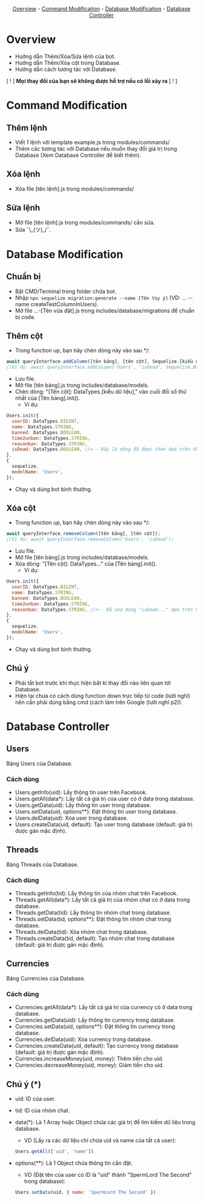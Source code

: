 <p align="center">
	<a href="#Overview">Overview</a>
  -
  <a href="#Command-Modification">Command Modification</a>
	-
	<a href="#Database-Modification">Database Modification</a>
	-
	<a href="#Database-Controller">Database Controller</a>
</p>

# Overview

- Hướng dẫn Thêm/Xóa/Sửa lệnh của bot.
- Hướng dẫn Thêm/Xóa cột trong Database.
- Hướng dẫn cách tương tác với Database.

[ ! ] <b>Mọi thay đổi của bạn sẽ không được hỗ trợ nếu có lỗi xảy ra</b> [ ! ]

# Command Modification

## Thêm lệnh

- Viết 1 lệnh với template example.js trong modules/commands/
- Thêm các tương tác với Database nếu muốn thay đổi giá trị trong Database (Xem Database Controller để biết thêm).

## Xóa lệnh

- Xóa file [tên lệnh].js trong modules/commands/

## Sửa lệnh

- Mở file [tên lệnh].js trong modules/commands/ cần sửa.
- Sửa ¯\\\_(ツ)\_/¯.

# Database Modification

## Chuẩn bị

- Bật CMD/Terminal trong folder chứa bot.
- Nhập ```npx sequelize migration:generate --name [Tên tùy ý]``` (VD: ... --name createTestColumnInUsers).
- Mở file ...-[Tên vừa đặt].js trong includes/database/migrations để chuẩn bị code.

## Thêm cột

- Trong function up, bạn hãy chèn dòng này vào sau \*/:
```js
await queryInterface.addColumn([tên bảng], [tên cột], Sequelize.[kiểu dữ liệu]);
//Ví dụ: await queryInterface.addColumn('Users', 'isDead', Sequelize.BOOLEAN);
```
- Lưu file.
- Mở file [tên bảng].js trong includes/database/models.
- Chèn dòng: "[Tên cột]: DataTypes.[kiểu dữ liệu]," vào cuối đối số thứ nhất của [Tên bảng].init().
  + Ví dụ:
```js
Users.init({
  userID: DataTypes.BIGINT,
  name: DataTypes.STRING,
  banned: DataTypes.BOOLEAN,
  time2unban: DataTypes.STRING,
  reasonban: DataTypes.STRING,
  isDead: DataTypes.BOOLEAN, //<-- Đây là dòng đã được chèn dựa trên VD trước đó.
},
{
  sequelize,
  modelName: 'Users',
});
```
- Chạy và dùng bot bình thường.

## Xóa cột

- Trong function up, bạn hãy chèn dòng này vào sau \*/:
```js
await queryInterface.removeColumn([tên bảng], [tên cột]);
//Ví dụ: await queryInterface.removeColumn('Users', 'isDead');
```
- Lưu file.
- Mở file [tên bảng].js trong includes/database/models.
- Xóa dòng: "[Tên cột]: DataTypes..." của [Tên bảng].init().
  + Ví dụ:
```js
Users.init({
  userID: DataTypes.BIGINT,
  name: DataTypes.STRING,
  banned: DataTypes.BOOLEAN,
  time2unban: DataTypes.STRING,
  reasonban: DataTypes.STRING, //<-- Đã xóa dòng "isDead..." dựa trên VD Thêm cột.
},
{
  sequelize,
  modelName: 'Users',
});
```
- Chạy và dùng bot bình thường.

## Chú ý

- Phải tắt bot trước khi thực hiện bất kì thay đổi nào liên quan tới Database.
- Hiện tại chưa có cách dùng function down trực tiếp từ code (lười nghĩ) nên cần phải dùng bằng cmd (cách làm trên Google (lười nghĩ p2)).

# Database Controller

## Users

Bảng Users của Database.

### Cách dùng
- Users.getInfo(uid): Lấy thông tin user trên Facebook.
- Users.getAll(data\*): Lấy tất cả giá trị của user có ở data trong database.
- Users.getData(uid): Lấy thông tin user trong database.
- Users.setData(uid, options\*\*): Đặt thông tin user trong database.
- Users.delData(uid): Xóa user trong database.
- Users.createData(uid, default): Tạo user trong database (default: giá trị được gán mặc định).

## Threads

Bảng Threads của Database.

### Cách dùng
- Threads.getInfo(tid): Lấy thông tin của nhóm chat trên Facebook.
- Threads.getAll(data\*): Lấy tất cả giá trị của nhóm chat có ở data trong database.
- Threads.getData(tid): Lấy thông tin nhóm chat trong database.
- Threads.setData(tid, options\*\*): Đặt thông tin nhóm chat trong database.
- Threads.delData(tid): Xóa nhóm chat trong database.
- Threads.createData(tid, default): Tạo nhóm chat trong database (default: giá trị được gán mặc định).

## Currencies

Bảng Currencies của Database.

### Cách dùng
- Currencies.getAll(data\*): Lấy tất cả giá trị của currency có ở data trong database.
- Currencies.getData(uid): Lấy thông tin currency trong database.
- Currencies.setData(uid, options\*\*): Đặt thông tin currency trong database.
- Currencies.delData(uid): Xóa currency trong database.
- Currencies.createData(uid, default): Tạo currency trong database (default: giá trị được gán mặc định).
- Currencies.increaseMoney(uid, money): Thêm tiền cho uid.
- Currencies.decreaseMoney(uid, money): Giảm tiền cho uid.

## Chú ý (\*)
- uid: ID của user.

- tid: ID của nhóm chat.

- data(\*): Là 1 Array hoặc Object chứa các giá trị để tìm kiếm dữ liệu trong database.
  + VD (Lấy ra các dữ liệu chỉ chứa uid và name của tất cả user): 
  ```js
  Users.getAll(['uid', 'name'])
  ```

- options(\*\*): Là 1 Object chứa thông tin cần đặt.
  + VD (Đặt tên của user có ID là "uid" thành "SpermLord The Second" trong database):
  ```js
  Users.setData(uid, { name: 'SpermLord The Second' })
  ```